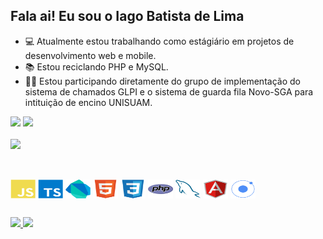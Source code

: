 ## Fala ai! Eu sou o Iago Batista de Lima 
- 💻 Atualmente estou trabalhando como estágiário em projetos de desenvolvimento web e mobile.
- 📚 Estou reciclando PHP e MySQL. 
- :man_technologist: Estou participando diretamente do grupo de implementação do sistema de chamados GLPI e o sistema de guarda fila Novo-SGA para intituição de encino UNISUAM.

![](https://github-readme-stats.vercel.app/api?username=IagoB7ima&theme=merko&hide_border=false&include_all_commits=true&count_private=true)
![](https://github-readme-streak-stats.herokuapp.com/?user=IagoB7ima&theme=merko&hide_border=false)<br/><br/>
![](https://github-readme-stats.vercel.app/api/top-langs/?username=IagoB7ima&theme=merko&hide_border=false&include_all_commits=true&count_private=true&layout=compact)


  
##
  
<div style="display: inline_block"><br>
  <img align="center" alt="Iago-Js" height="30" width="40" src="https://raw.githubusercontent.com/devicons/devicon/master/icons/javascript/javascript-plain.svg">
  <img align="center" alt="Iago-Ts" height="30" width="40" src="https://raw.githubusercontent.com/devicons/devicon/master/icons/typescript/typescript-plain.svg">
  <img align="center" alt="Iago-Dart" height="30" width="40" src="https://raw.githubusercontent.com/devicons/devicon/master/icons/dart/dart-original.svg">
  <img align="center" alt="Iago-HTML" height="30" width="40" src="https://raw.githubusercontent.com/devicons/devicon/master/icons/html5/html5-original.svg">
  <img align="center" alt="Iago-CSS" height="30" width="40" src="https://raw.githubusercontent.com/devicons/devicon/master/icons/css3/css3-original.svg">
  <img align="center" alt="Iago-PHP" height="30" width="40" src="https://raw.githubusercontent.com/devicons/devicon/master/icons/php/php-original.svg">
  <img align="center" alt="Iago-MySQL" height="30" width="40" src="https://raw.githubusercontent.com/devicons/devicon/master/icons/mysql/mysql-original.svg">
  <img align="center" alt="Iago-Angular" height="30" width="40" src="https://raw.githubusercontent.com/devicons/devicon/master/icons/angularjs/angularjs-original.svg">
  <img align="center" alt="Iago-Ionic" height="30" width="40" src="https://raw.githubusercontent.com/devicons/devicon/master/icons/ionic/ionic-original.svg">
</div>
  
##
<div>
  <a href = "mailto:iagonumero1@gmail.com"><img src="https://img.shields.io/badge/-Gmail-%23333?style=for-the-badge&logo=gmail&logoColor=white" target="_blank">   </a>
  <a href="https://www.linkedin.com/in/iagoblima" target="_blank"><img src="https://img.shields.io/badge/-LinkedIn-%230077B5?style=for-the-         badge&logo=linkedin&logoColor=white" target="_blank"></a>
   
 <!--![Snake animation](https://github.com/iagob7ima/iagob7ima/blob/output/github-contribution-grid-snake.svg)-->
</div>
 
